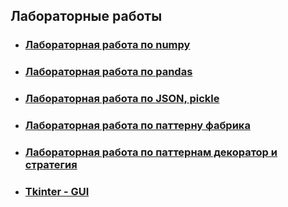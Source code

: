 ## Лабораторные работы

* ### [Лабораторная работа по numpy](https://github.com/Vinnjy/python/tree/numpy)

* ### [Лабораторная работа по pandas](https://github.com/Vinnjy/python/tree/pandas)

* ### [Лабораторная работа по JSON, pickle](https://github.com/Vinnjy/python/tree/json_pickle)

+ ### [Лабораторная работа по паттерну фабрика](https://github.com/Vinnjy/python/tree/factory)

+ ### [Лабораторная работа по паттернам декоратор и стратегия](https://github.com/Vinnjy/python/tree/decorator_strategy)

+ ### [Tkinter - GUI](https://github.com/Vinnjy/python/tree/tkinter)
